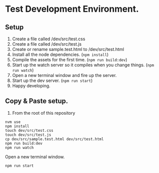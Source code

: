 # Test Development Environment.

## Setup

1. Create a file called /dev/src/test.css
2. Create a file called /dev/src/test.js
3. Create or rename sample.test.html to /dev/src/test.html
4. Install all the node dependencies. (`npm install`)
5. Compile the assets for the first time. (`npm run build:dev`)
5. Start up the watch server so it compiles when you change things. (`npm run watch`)
5. Open a new terminal window and fire up the server.
5. Start up the dev server. (`npm run start`)
6. Happy developing.

## Copy & Paste setup.

1. From the root of this repository
```
nvm use
npm install
touch dev/src/test.css
touch dev/src/test.js
cp dev/src/sample.test.html dev/src/test.html
npm run build:dev
npm run watch
```
Open a new terminal window.
```
npm run start
```
